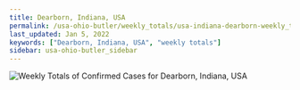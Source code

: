 ```yaml
---
title: Dearborn, Indiana, USA
permalink: /usa-ohio-butler/weekly_totals/usa-indiana-dearborn-weekly_totals.html
last_updated: Jan 5, 2022
keywords: ["Dearborn, Indiana, USA", "weekly totals"]
sidebar: usa-ohio-butler_sidebar
---
```


![Weekly Totals of Confirmed Cases for Dearborn, Indiana, USA](/covid_tracker/images/graphs/usa-indiana-dearborn-weekly_totals_graph.png)
